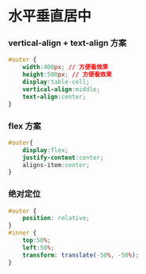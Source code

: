 # 水平垂直居中

### vertical-align + text-align 方案

```css
#outer {
    width:400px; // 方便看效果
    height:500px; // 方便看效果
    display:table-cell;
    vertical-align:middle;
    text-align:center;
}
```

### flex 方案

```css
#outer{
    display:flex;
    justify-content:center;
    aligns-item:center;
}
```

### 绝对定位

```css
#outer {
    position: relative;
}
#inner {
    top:50%;
    left:50%;
    transform: translate(-50%, -50%);
}
```

